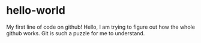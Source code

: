 # hello-world
My first line of code on github!
Hello, I am trying to figure out how the whole github works. 
Git is such a puzzle for me to understand.
